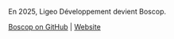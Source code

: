En 2025, Ligeo Développement devient Boscop.

[Boscop on GitHub](https://github.com/boscop-fr) | [Website](https://boscop.fr)
